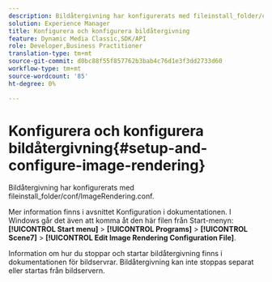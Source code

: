 ```yaml
---
description: Bildåtergivning har konfigurerats med fileinstall_folder/conf/ImageRendering.conf.
solution: Experience Manager
title: Konfigurera och konfigurera bildåtergivning
feature: Dynamic Media Classic,SDK/API
role: Developer,Business Practitioner
translation-type: tm+mt
source-git-commit: d0bc88f55f857762b3bab4c76d1e3f3dd2733d60
workflow-type: tm+mt
source-wordcount: '85'
ht-degree: 0%

---
```



# Konfigurera och konfigurera bildåtergivning{#setup-and-configure-image-rendering}

Bildåtergivning har konfigurerats med fileinstall_folder/conf/ImageRendering.conf.

Mer information finns i avsnittet Konfiguration i dokumentationen. I Windows går det även att komma åt den här filen från Start-menyn: **[!UICONTROL Start menu]** > **[!UICONTROL Programs]** > **[!UICONTROL Scene7]** > **[!UICONTROL Edit Image Rendering Configuration File]**.

Information om hur du stoppar och startar bildåtergivning finns i dokumentationen för bildservrar. Bildåtergivning kan inte stoppas separat eller startas från bildservern.
